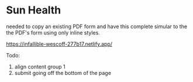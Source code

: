 # Sun Health 

needed to copy an existing PDF form and have this complete simular to the the PDF's form using only inline styles. 



https://infallible-wescoff-277b17.netlify.app/

Todo:


1. align content group 1
2. submit going off the bottom of the page


